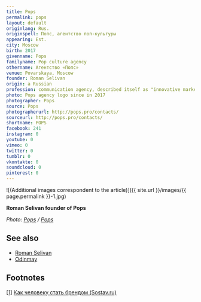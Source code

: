 ```yaml
---
title: Pops
permalink: pops
layout: default
originlang: Rus.
originspell: Попс, агентство поп-культуры
appearing: Est.
city: Moscow
birth: 2017
givenname: Pops
familyname: Pop culture agency
othername: Агентство «Попc»
venue: Povarskaya, Moscow
founder: Roman Selivan
origin: a Russian
profession: communication agency, described itself as "innovative marketing communications, technologies and new media agency", founded by Roman Selivan in 2017
photo: Pops agency logo since in 2017
photographer: Pops
source: Pops
photographerurl: http://pops.pro/contacts/
sourceurl: http://pops.pro/contacts/
shortname: POPS
facebook: 241
instagram: 0
youtube: 0
vimeo: 0
twitter: 0
tumblr: 0
vkontakte: 0
soundcloud: 0
pinterest: 0
---
```


![(Additional images correspondent to the article)]({{ site.url }}/images/{{ page.permalink }}-1.jpg)

**Roman Selivan founder of Pops**

*Photo: [Pops](http://pops.pro/contacts/) / [Pops](http://pops.pro/contacts/)*


## See also

+ [Roman Selivan](selivan-roman)
+ [Odinmay](odinmay)

## Footnotes

[[1]](#a1) <span id="f1"></span> [Как человеку стать брендом (Sostav.ru)](https://www.sostav.ru/publication/rebrending-lichnosti-16760.html)
